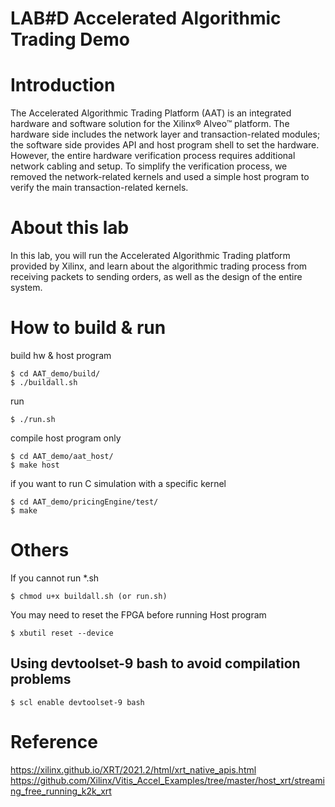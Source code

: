 # LAB#D Accelerated Algorithmic Trading Demo
# Introduction
The Accelerated Algorithmic Trading Platform (AAT) is an integrated hardware and software solution for the Xilinx® Alveo™ platform. The hardware side includes the network layer and transaction-related modules; the software side provides API and host program shell to set the hardware. However, the entire hardware verification process requires additional network cabling and setup. To simplify the verification process, we removed the network-related kernels and used a simple host program to verify the main transaction-related kernels.

# About this lab
In this lab, you will run the Accelerated Algorithmic Trading platform provided by Xilinx, and learn about the algorithmic trading process from receiving packets to sending orders, as well as the design of the entire system.

# How to build & run
build hw & host program
 
    $ cd AAT_demo/build/
    $ ./buildall.sh

run 

    $ ./run.sh

compile host program only  

    $ cd AAT_demo/aat_host/
    $ make host

if you want to run C simulation with a specific kernel 

    $ cd AAT_demo/pricingEngine/test/
    $ make

# Others
If you cannot run *.sh  

    $ chmod u+x buildall.sh (or run.sh)

You may need to reset the FPGA before running Host program  

    $ xbutil reset --device

## Using devtoolset-9 bash to avoid compilation problems  

    $ scl enable devtoolset-9 bash

# Reference
https://xilinx.github.io/XRT/2021.2/html/xrt_native_apis.html
https://github.com/Xilinx/Vitis_Accel_Examples/tree/master/host_xrt/streaming_free_running_k2k_xrt
